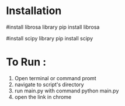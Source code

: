 # Installation

#install librosa library
   pip install librosa

#install scipy library
   pip install scipy

# To Run :
  1. Open terminal or command promt
  2. navigate to script's directory
  3. run main.py with command
      python main.py
  4. open the link in chrome
